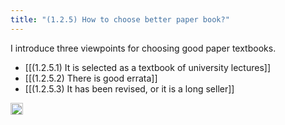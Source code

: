 ```yaml
---
title: "(1.2.5) How to choose better paper book?"
---
```


I introduce three viewpoints for choosing good paper textbooks.

- [[(1.2.5.1) It is selected as a textbook of university lectures]]
- [[(1.2.5.2) There is good errata]]
- [[(1.2.5.3) It has been revised, or it is a long seller]]

<img src='https://scrapbox.io/api/pages/nishio/en/icon' alt='en.icon' height="19.5"/>